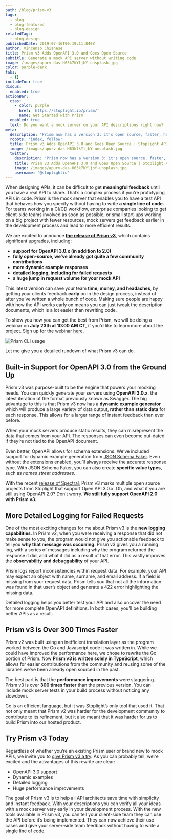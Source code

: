 ```yaml
---
path: /blog/prism-v3
tags:
  - blog
  - blog-featured
  - blog-design
relatedTags:
  - blog-design
publishedDate: 2019-07-16T00:19:11.840Z
author: Vincenzo Chianese
title: Prism v3 Adds OpenAPI 3.0 and Goes Open Source
subtitle: Generate a mock API server without writing code
image: /images/apurv-das-H63k7kYljbY-unsplash.jpg
color: purple-dark
tabs:
  - {}
includeToc: true
disqus:
  enabled: true
actionBar:
  ctas:
    - color: purple
      href: 'https://stoplight.io/prism/'
      name: Get Started with Prism
  enabled: true
  text: Do you want a mock server on your API descriptions right now?
meta:
  description: "Prism now has a version 3: it's open source, faster, has OpenAPI 3 support, and more!"
  robots: 'index, follow'
  title: Prism v3 Adds OpenAPI 3.0 and Goes Open Source | Stoplight API Corner
  image: /images/apurv-das-H63k7kYljbY-unsplash.jpg
  twitter:
    description: "Prism now has a version 3: it's open source, faster, has OpenAPI 3 support, and more!"
    title: Prism v3 Adds OpenAPI 3.0 and Goes Open Source | Stoplight API Corner
    image: /images/apurv-das-H63k7kYljbY-unsplash.jpg
    username: '@stoplightio'
---
```


When designing APIs, it can be difficult to get **meaningful feedback** until you have a real API to share. That’s a complex process if you’re prototyping APIs in code. Prism is the mock server that enables you to have a test API that behaves how you specify without having to write **a single line of code.** For teams working in a CI/CD workflow, enterprise companies looking to get client-side teams involved as soon as possible, or small start-ups working on a big project with fewer resources, mock servers get feedback earlier in the development process and lead to more efficient results.

We are excited to announce **[the release of Prism v3](https://stoplight.io/prism)**, which contains significant upgrades, including:

- **support for OpenAPI 3.0.x (in addition to 2.0)**
- **fully open-source, we’ve already got quite a few community contributions**
- **more dynamic example responses**
- **detailed logging, including for failed requests**
- **a huge jump in request volume for your mock API**

This latest version can save your team **time, money, and headaches**, by getting your clients feedback **early** on in the design process, instead of after you’ve written a whole bunch of code. Making sure people are happy with how the API works early on means you can just tweak the description documents, which is a lot easier than rewriting code.

To show you how you can get the best from Prism, we will be doing a webinar on **July 23th at 10:00 AM CT**, if you'd like to learn more about the project. Sign up for the webinar [here](https://zoom.us/webinar/register/WN_aUiJ0RZZQT2pdGMPcHwhCQ).

![Prism CLI usage](https://rawcdn.githack.com/stoplightio/prism/cc4ec0955525470e358c281ee173f96bd5898b44/examples/prism-cli.svg)

Let me give you a detailed rundown of what Prism v3 can do.

## Built-in Support for OpenAPI 3.0 from the Ground Up

Prism v3 was purpose-built to be the engine that powers your mocking needs. You can quickly generate your servers using **OpenAPI 3.0.x**, the latest iteration of the format previously known as Swagger. The big advantage to this is that Prism v3 now has a **dynamic example generator** which will produce a large variety of data output, **rather than static data** for each response. This allows for a larger range of instant feedback than ever before.

When your mock servers produce static results, they can misrepresent the data that comes from your API. The responses can even become out-dated if they’re not tied to the OpenAPI document.

Even better, OpenAPI allows for schema extensions. We’ve included support for dynamic example generation from [JSON Schema Faker](https://github.com/json-schema-faker/json-schema-faker). Even without the extensions enabled, you’ll always receive the accurate response type. With JSON Schema Faker, you can also create **specific value types**, such as _names street addresses._

With the recent [release of Spectral](https://github.com/stoplightio/spectral), Prism v3 marks multiple open source projects from Stoplight that support Open API 3.0.x. Oh, and what if you are still using OpenAPI 2.0? Don’t worry. **We still fully support OpenAPI 2.0 with Prism v3.**

## More Detailed Logging for Failed Requests

One of the most exciting changes for me about Prism v3 is the **new logging capabilities**. In Prism v2, when you were receiving a response that did not make sense to you, the program would not give you actionable feedback to tell you **why that message was occurring.** Prism v3 gives you a running log, with a series of messages including why the program returned the response it did, and what it did as a result of that error. This vastly improves the **observability and debuggability** of your API.

Prism logs report inconsistencies within request data. For example, your API may expect an object with name, surname, and email address. If a field is missing from your request data, Prism tells you that not all the information was found in that user’s object and generate a 422 error highlighting the missing data.

Detailed logging helps you better test your API and also uncover the need for more complete OpenAPI definitions. In both cases, you’ll be building better APIs as a result.

## Prism v3 is Over 300 Times Faster

Prism v2 was built using an inefficient translation layer as the program worked between the Go and Javascript code it was written in. While we could have improved the performance here, we chose to rewrite the Go portion of Prism. Now **Prism v3 is written solely in TypeScript**, which allows for easier contributions from the community and reusing some of the libraries we’ve been already open sourced in the past.

The best part is that the **performance improvements** were staggering. Prism v3 is over **300 times faster** than the previous version. You can include mock server tests in your build process without noticing any slowdown.

Go is an efficient language, but it was Stoplight’s only tool that used it. That not only meant that Prism v2 was harder for the development community to contribute to its refinement, but it also meant that it was harder for us to build Prism into our hosted product.

## Try Prism v3 Today

Regardless of whether you’re an existing Prism user or brand new to mock APIs, we invite you to [give Prism v3 a try](https://github.com/stoplightio/prism). As you can probably tell, we’re excited and the advantages of this rewrite are clear:

- OpenAPI 3.0 support
- Dynamic examples
- Detailed logging
- Huge performance improvements

The goal of Prism v3 is to help all API architects save time with simplicity and instant feedback. With your descriptions you can verify all your ideas with a mock server very early in your development process. With the new tools available in Prism v3, you can tell your client-side team they can use the API before it’s being implemented. They can now achieve their use cases and give your server-side team feedback without having to write a single line of code.

